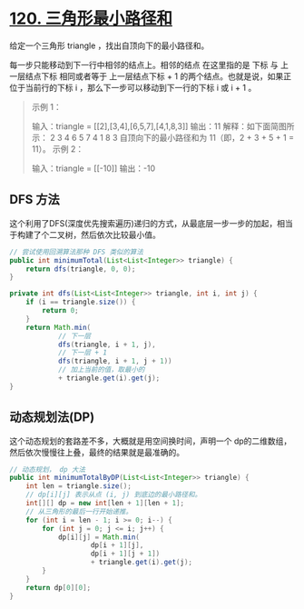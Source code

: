 # [120. 三角形最小路径和](https://leetcode.cn/problems/triangle/)

给定一个三角形 triangle ，找出自顶向下的最小路径和。

每一步只能移动到下一行中相邻的结点上。相邻的结点 在这里指的是 下标 与 上一层结点下标 相同或者等于 上一层结点下标 + 1 的两个结点。也就是说，如果正位于当前行的下标 i ，那么下一步可以移动到下一行的下标 i 或 i + 1 。

> 示例 1：
>
> 输入：triangle = [[2],[3,4],[6,5,7],[4,1,8,3]]
> 输出：11
> 解释：如下面简图所示：
>    2
>   3 4
>  6 5 7
> 4 1 8 3
> 自顶向下的最小路径和为 11（即，2 + 3 + 5 + 1 = 11）。
> 示例 2：
>
> 输入：triangle = [[-10]]
> 输出：-10

## DFS 方法

这个利用了DFS(深度优先搜索遍历)递归的方式，从最底层一步一步的加起，相当于构建了个二叉树，然后依次比较最小值。

```java
// 尝试使用回溯算法那种 DFS 类似的算法
public int minimumTotal(List<List<Integer>> triangle) {
    return dfs(triangle, 0, 0);
}

private int dfs(List<List<Integer>> triangle, int i, int j) {
    if (i == triangle.size()) {
        return 0;
    }
    return Math.min(
            // 下一层
            dfs(triangle, i + 1, j),
            // 下一层 + 1
            dfs(triangle, i + 1, j + 1))
            // 加上当前的值，取最小的
            + triangle.get(i).get(j);
}
```

## 动态规划法(DP)

这个动态规划的套路差不多，大概就是用空间换时间，声明一个 dp的二维数组，然后依次慢慢往上叠，最终的结果就是最准确的。

```java
// 动态规划， dp 大法
public int minimumTotalByDP(List<List<Integer>> triangle) {
    int len = triangle.size();
    // dp[i][j] 表示从点 (i, j) 到底边的最小路径和。
    int[][] dp = new int[len + 1][len + 1];
    // 从三角形的最后一行开始递推。
    for (int i = len - 1; i >= 0; i--) {
        for (int j = 0; j <= i; j++) {
            dp[i][j] = Math.min(
                    dp[i + 1][j],
                    dp[i + 1][j + 1])
                    + triangle.get(i).get(j);
        }
    }
    return dp[0][0];
}
```
